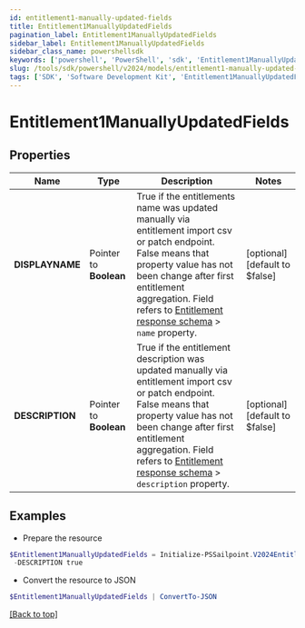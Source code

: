 ```yaml
---
id: entitlement1-manually-updated-fields
title: Entitlement1ManuallyUpdatedFields
pagination_label: Entitlement1ManuallyUpdatedFields
sidebar_label: Entitlement1ManuallyUpdatedFields
sidebar_class_name: powershellsdk
keywords: ['powershell', 'PowerShell', 'sdk', 'Entitlement1ManuallyUpdatedFields'] 
slug: /tools/sdk/powershell/v2024/models/entitlement1-manually-updated-fields
tags: ['SDK', 'Software Development Kit', 'Entitlement1ManuallyUpdatedFields']
---
```



# Entitlement1ManuallyUpdatedFields

## Properties

Name | Type | Description | Notes
------------ | ------------- | ------------- | -------------
**DISPLAYNAME** |  Pointer to **Boolean** | True if the entitlements name was updated manually via entitlement import csv or patch endpoint.  False means that property value has not been change after first entitlement aggregation. Field refers to [Entitlement response schema](https://developer.sailpoint.com/idn/api/beta/get-entitlement) > `name` property. | [optional] [default to $false]
**DESCRIPTION** |  Pointer to **Boolean** | True if the entitlement description was updated manually via entitlement import csv or patch endpoint.  False means that property value has not been change after first entitlement aggregation. Field refers to [Entitlement response schema](https://developer.sailpoint.com/idn/api/beta/get-entitlement) > `description` property. | [optional] [default to $false]

## Examples

- Prepare the resource
```powershell
$Entitlement1ManuallyUpdatedFields = Initialize-PSSailpoint.V2024Entitlement1ManuallyUpdatedFields  -DISPLAYNAME true `
 -DESCRIPTION true
```

- Convert the resource to JSON
```powershell
$Entitlement1ManuallyUpdatedFields | ConvertTo-JSON
```


[[Back to top]](#) 

